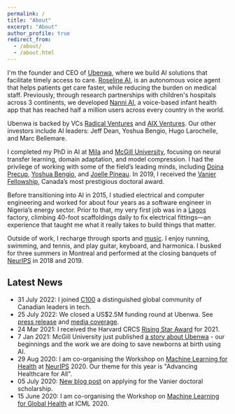 ```yaml
---
permalink: /
title: "About"
excerpt: "About"
author_profile: true
redirect_from: 
  - /about/
  - /about.html
---
```


I'm the founder and CEO of [Ubenwa](http://ubenwa.ai/), where we build AI solutions that facilitate timely access to care. [Roseline AI](https://www.roseline.ai/), is an autonomous voice agent that helps patients get care faster, while reducing the burden on medical staff. Previously, through research partnerships with children's hospitals across 3 continents, we developed [Nanni AI](https://nanni.ai/), a voice-based infant health app that has reached half a million users across every country in the world. 

Ubenwa is backed by VCs [Radical Ventures](https://radical.vc/) and [AIX Ventures](https://www.aixventures.com/). Our other investors include AI leaders: Jeff Dean, Yoshua Bengio, Hugo Larochelle, and Marc Bellemare.

I completed my PhD in AI at [Mila](https://mila.quebec/en/person/charles-c-onu/) and [McGill University](https://cs.mcgill.ca/), focusing on neural transfer learning, domain adaptation, and model compression. I had the privilege of working with some of the field’s leading minds, including [Doina Precup](https://en.wikipedia.org/wiki/Doina_Precup), [Yoshua Bengio](https://en.wikipedia.org/wiki/Yoshua_Bengio), and [Joelle Pineau](https://en.wikipedia.org/wiki/Jo%C3%ABlle_Pineau). In 2019, I received the [Vanier Fellowship](https://vanier.gc.ca/), Canada’s most prestigious doctoral award. 

Before transitioning into AI in 2015, I studied electrical and computer engineering and worked for about four years as a software engineer in Nigeria’s energy sector. Prior to that, my very first job was in a [Lagos](https://en.wikipedia.org/wiki/Lagos) factory, climbing 40-foot scaffoldings daily to fix electrical fittings—an experience that taught me what it really takes to build things that matter.

Outside of work, I recharge through sports and [music](https://www.youtube.com/@cconu). I enjoy running, swimming, and tennis, and play guitar, keyboard, and harmonica. I busked for three summers in Montreal and performed at the closing banquets of [NeurIPS](https://neurips.cc/) in 2018 and 2019.

Latest News
-----
* 31 July 2022: I joined [C100](https://www.thec100.org/members#) a distinguished global community of Canadian leaders in tech.
* 25 July 2022: We closed a US$2.5M funding round at Ubenwa. See [press release](https://www.ubenwa.ai/blog/ubenwa-raises-pre-seed.html) and [media coverage](https://betakit.com/backed-by-yoshua-bengio-ubenwa-is-using-ai-to-diagnose-neurological-issues-through-baby-cries/).  
* 24 Mar 2021: I received the Harvard CRCS [Rising Star Award](https://mila.quebec/en/mila-researchers-sasha-luccioni-and-charles-onu-selected-as-harvard-crcs-2021-rising-stars-for-their-work-on-ai-for-social-good-projects/) for 2021. 
* 7 Jan 2021: McGill University just published [a story about Ubenwa](https://www.mcgill.ca/channels/article/birth-idea) - our beginnings and the work we are doing to save newborns at birth using AI. 
* 29 Aug 2020: I am co-organising the Workshop on [Machine Learning for Health](https://ml4health.github.io/2020/) at [NeurIPS](https://neurips.cc) 2020. Our theme for this year is "Advancing Healthcare for All".  
* 05 July 2020: [New blog post](https://onucharles.github.io/posts/2020/07/vanier-tips/) on applying for the Vanier doctoral scholarship.  
* 15 June 2020: I am co-organising the Workshop on [Machine Learning for Global Health](https://mlforglobalhealth.org/) at ICML 2020. 
